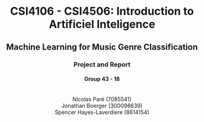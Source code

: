 <h1 align='center'> CSI4106 - CSI4506: Introduction to Artificiel Inteligence </h1>
<h2 align='center'> Machine Learning for Music Genre Classification</h2>
<h3 align='center'> Project and Report </h3>
<h4 align='center'> Group 43 - 18 </h4>
<center><br>Nicolas Paré (7085541)<br>Jonathan Boerger (300098639)<br>Spencer Hayes-Laverdiere (8614154)</center>
